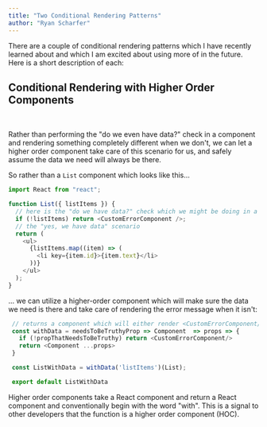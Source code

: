 ```yaml
---
title: "Two Conditional Rendering Patterns"
author: "Ryan Scharfer"
---
```


There are a couple of conditional rendering patterns which I have recently learned about and which I am excited about using more of in the future. Here is a short description of each:

## Conditional Rendering with Higher Order Components

<br/>

Rather than performing the "do we even have data?" check in a component and rendering something completely different when we don't, we can let a higher order component take care of this scenario for us, and safely assume the data we need will always be there.

So rather than a <code>List</code> component which looks like this...

```javascript
import React from "react";

function List({ listItems }) {
  // here is the "do we have data?" check which we might be doing in a lot of components
  if (!listItems) return <CustomErrorComponent />;
  // the "yes, we have data" scenario
  return (
    <ul>
      {listItems.map((item) => (
        <li key={item.id}>{item.text}</li>
      ))}
    </ul>
  );
}
```

... we can utilize a higher-order component which will make sure the data we need is there and take care of rendering the error message when it isn't:

```javascript
 // returns a component which will either render <CustomErrorComponent/> or the previously passed component if the prop is truthy
 const withData = needsToBeTruthyProp => Component  => props => {
   if (!propThatNeedsToBeTruthy) return <CustomErrorComponent/>
   return <Component ...props>
 }

 const ListWithData = withData('listItems')(List);

 export default ListWithData
```

Higher order components take a React component and return a React component and conventionally begin with the word "with". This is a signal to other developers that the function is a higher order component (HOC).
